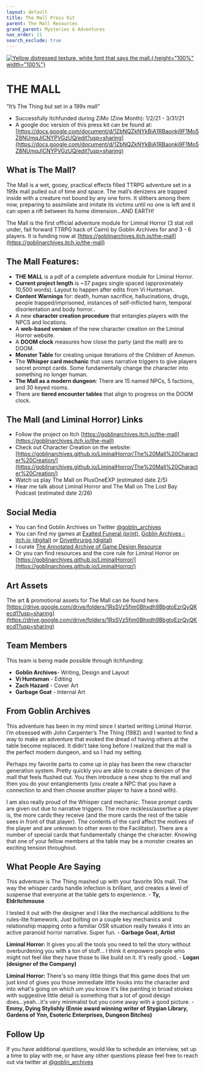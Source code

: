 ```yaml
---
layout: default
title: The Mall Press Kit
parent: The Mall Resources
grand_parent: Mysteries & Adventures
nav_order: 11
search_exclude: true
---
```


[![Yellow distressed texture, white font that says the mall.](/LiminalHorror/img/mall.png "Click to embiggen"){:height="100%" width="100%"}](/LiminalHorror/img/mall.png)

# THE MALL
“It’s The Thing but set in a 199x mall”

- Successfully Itchfunded during ZiMo (Zine Month): 1/2/21 - 3/31/21
- A google doc version of this press kit can be found at: [https://docs.google.com/document/d/1ZbNQZkNYkBiA1RBaonkj9F1Mo5Z8NUmqJlCNYPVGzUQ/edit?usp=sharing](https://docs.google.com/document/d/1ZbNQZkNYkBiA1RBaonkj9F1Mo5Z8NUmqJlCNYPVGzUQ/edit?usp=sharing)

## What is The Mall?
The Mall is a wet, gooey, practical effects filled TTRPG adventure set in a 199x mall pulled out of time and space. The mall’s denizens are trapped inside with a creature not bound by any one form. It slithers among them now, preparing to assimilate and imitate its victims until no one is left and it can open a rift between its home dimension…AND EARTH!

The Mall is the first official adventure module for Liminal Horror (3 stat roll under, fail forward TTRPG hack of Cairn) by Goblin Archives for and 3 - 6 players. It is funding now at [https://goblinarchives.itch.io/the-mall](https://goblinarchives.itch.io/the-mall)

## The Mall Features:
- **THE MALL** is a pdf of a complete adventure module for Liminal Horror.
- **Current project length** is ~37 pages single spaced (approximately 10,500 words). Layout to happen after edits from Vi Huntsman.
- **Content Warnings** for: death, human sacrifice, hallucinations, drugs, people trapped/imprisoned, instances of self-inflicted harm, temporal disorientation and body horror..
- A new **character creation procedure** that entangles players with the NPCS and locations.
- A **web-based version** of the new character creation on the Liminal Horror website.
- A **DOOM clock** measures how close the party (and the mall) are to DOOM.
- **Monster Table** for creating unique iterations of the Children of Ammon.
- The **Whisper card mechanic** that uses narrative triggers to give players secret prompt cards. Some fundamentally change the character into something no longer human.
- **The Mall as a modern dungeon**: There are 15 named NPCs, 5 factions, and 30 keyed rooms.
- There are **tiered encounter tables** that align to progress on the DOOM clock.

## The Mall (and Liminal Horror) Links
- Follow the project on Itch [https://goblinarchives.itch.io/the-mall](https://goblinarchives.itch.io/the-mall)
- Check out Character Creation on the website: [https://goblinarchives.github.io/LiminalHorror/The%20Mall%20Character%20Creation/](https://goblinarchives.github.io/LiminalHorror/The%20Mall%20Character%20Creation/)
- Watch us play The Mall on PlusOneEXP (estimated date 2/5)
- Hear me talk about Liminal Horror and The Mall on The Lost Bay Podcast (estimated date 2/26)

## Social Media
- You can find Goblin Archives on Twitter [@goblin_archives](https://twitter.com/goblin_archives)
- You can find my games at [Exalted Funeral (print)](https://www.exaltedfuneral.com/products/liminal-horror-pdf), [Goblin Archives - itch.io (digital)](https://goblinarchives.itch.io/) or [Drivethrurpg (digital)](https://www.drivethrurpg.com/browse/pub/20053/Goblin-Archives)
- I curate [The Annotated Archive of Game Design Resource](https://goblinarchives.github.io/LiminalHorror/Game%20Design/All%20in%20one%20place/)
- Or you can find resources and the core rule for Liminal Horror on [https://goblinarchives.github.io/LiminalHorror/](https://goblinarchives.github.io/LiminalHorror/)

## Art Assets
The art & promotional assets for The Mall can be found here. [https://drive.google.com/drive/folders/1RsSVz5fjm0Bhxdh9BbgtoEzrQyQKecd1?usp=sharing](https://drive.google.com/drive/folders/1RsSVz5fjm0Bhxdh9BbgtoEzrQyQKecd1?usp=sharing)


## Team Members
This team is being made possible through itchfunding:
- **Goblin Archives**- Writing, Design and Layout
- **Vi Huntsman** - Editing
- **Zach Hazard** - Cover Art
- **Garbage Goat** - Internal Art


## From Goblin Archives
This adventure has been in my mind since I started writing Liminal Horror. I’m obsessed with John Carpenter’s The Thing (1982) and I wanted to find a way to make an adventure that evoked the dread of having others at the table become replaced. It didn’t take long before I realized that the mall is the perfect modern dungeon, and so I had my setting.

Perhaps my favorite parts to come up in play has been the new character generation system. Pretty quickly you are able to create a denizen of the mall that feels flushed out. You then introduce a new shop to the mall and then you do your entanglements (you create a NPC that you have a connection to and then choose another player to have a bond with).

I am also really proud of the Whisper card mechanic. These prompt cards are given out due to narrative triggers. The more reckless/assertive a player is, the more cards they receive (and the more cards the rest of the table sees in front of that player). The contents of the card affect the motives of the player and are unknown to other even to the Facilitator). There are a number of special cards that fundamentally change the character. Knowing that one of your fellow members at the table may be a monster creates an exciting tension throughout.

## What People Are Saying
This adventure is The Thing mashed up with your favorite 90s mall. The way the whisper cards handle infection is brilliant, and creates a level of suspense that everyone at the table gets to experience. - **Ty, Eldritchmouse**

I tested it out with the designer and I like the mechanical additions to the  rules-lite framework. Just bolting on a couple key mechanics and relationship mapping onto a familiar OSR situation really tweaks it into an active paranoid horror narrative. Super fun. - **Garbage Goat, Artist**

**Liminal Horror:** It gives you all the tools you need to tell the story without overburdening you with a ton of stuff... I think it empowers people who might not feel like they have those to like build on it. It's really good. - **Logan (designer of the Company)**

**Liminal Horror:** There's so many little things that this game does that um just kind of gives you those immediate little hooks into the character and into what's going on which um you know it's like painting in broad strokes with suggestive  little detail is something that a lot of good design does...yeah...it's very minimalist but you come away with a good picture. - **Emmy, Dying Stylishly (Ennie award winning writer of Stygian Library, Gardens of Ynn, Esoteric Enterprises, Dungeon Bitches)**

## Follow Up
If you have additional questions, would like to schedule an interview, set up a time to play with me, or have any other questions please feel free to reach out via twitter at [@goblin_archives](https://twitter.com/goblin_archives)
